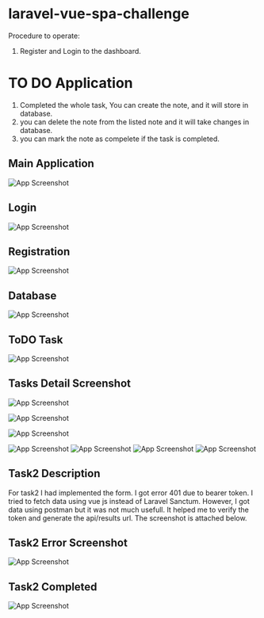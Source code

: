 
# laravel-vue-spa-challenge

Procedure to operate:
1) Register and Login to the dashboard.

# TO DO Application
1) Completed the whole task, You can create the note, and it will store in database.
2) you can delete the note from the listed note and it will take changes in database.
3) you can mark the note as compelete if the task is completed.




## Main Application

![App Screenshot](https://github.com/PratikMore2796/laravel-vue-spa-challenge/img/mainapplication.png)


## Login
![App Screenshot](https://github.com/pratikmore2796/laravel-vue-spa-challenge/img/Login.png)
## Registration

![App Screenshot](https://github.com/pratikmore2796/laravel-vue-spa-challenge/img/Registration.png)

## Database

![App Screenshot](https://github.com/pratikmore2796/laravel-vue-spa-challenge/img/Database.png)

## ToDO Task

![App Screenshot](https://github.com/pratikmore2796/laravel-vue-spa-challenge/img/Dashboard.png)

## Tasks Detail Screenshot

![App Screenshot](https://github.com/pratikmore2796/laravel-vue-spa-challenge/img/NewTask.png)

![App Screenshot](https://github.com/pratikmore2796/laravel-vue-spa-challenge/img/addedtodatabase.png)

![App Screenshot](https://github.com/pratikmore2796/laravel-vue-spa-challenge/img/TaskCompleted.png)

![App Screenshot](https://github.com/pratikmore2796/laravel-vue-spa-challenge/img/newtaskadded.png)
![App Screenshot](https://github.com/pratikmore2796/laravel-vue-spa-challenge/img/newtaskaddedindb.png)
![App Screenshot](https://github.com/pratikmore2796/laravel-vue-spa-challenge/img/oldtaskdeleted.png)
![App Screenshot](https://github.com/pratikmore2796/laravel-vue-spa-challenge/img/oldtaskdeletedfromdb.png)

## Task2 Description

For task2 I had implemented the form. I got error 401 due to bearer token.
I tried to fetch data using vue js instead of Laravel Sanctum.
However, I got data using postman but it was not much usefull.
It helped me to verify the token and generate the api/results url.
The screenshot is attached below.
## Task2 Error Screenshot

![App Screenshot](https://github.com/pratikmore2796/laravel-vue-spa-challenge/img/errorintask2.png)

## Task2 Completed

![App Screenshot](https://github.com/pratikmore2796/laravel-vue-spa-challenge/img/Task2Completed.png)
